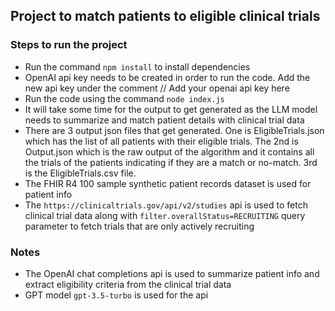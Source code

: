 ## Project to match patients to eligible clinical trials

### Steps to run the project
* Run the command `npm install` to install dependencies
* OpenAI api key needs to be created in order to run the code. Add the new api key under the comment // Add your openai api key here
* Run the code using the command `node index.js`
* It will take some time for the output to get generated as the LLM model needs to summarize and match patient details with clinical trial data
* There are 3 output json files that get generated. One is EligibleTrials.json which has the list of all patients with their eligible trials. The 2nd is Output.json which is the raw output of the algorithm and it contains all the trials of the patients indicating if they are a match or no-match. 3rd is the EligibleTrials.csv file.
* The FHIR R4 100 sample synthetic patient records dataset is used for patient info
* The `https://clinicaltrials.gov/api/v2/studies` api is used to fetch clinical trial data along with `filter.overallStatus=RECRUITING` query parameter to fetch trials that are only actively recruiting

### Notes
* The OpenAI chat completions api is used to summarize patient info and extract eligibility criteria from the clinical trial data
* GPT model `gpt-3.5-turbo` is used for the api
